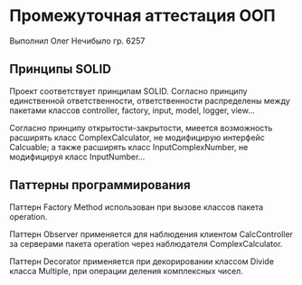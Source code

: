 # Промежуточная аттестация ООП
Выполнил Олег Нечибыло гр. 6257
## Принципы SOLID
Проект соответствует принципам SOLID.
Согласно принципу единственной ответственности, ответственности распределены 
между пакетами классов controller, factory, input, model, logger, view... 

Согласно принципу открытости-закрытости, миеется возможность расширять класс 
ComplexCalculator, не модифицирую интерфейс Calcuable; а также расширять класс 
InputComplexNumber, не модифицируя класс InputNumber...

## Паттерны программирования
Паттерн Factory Method использован при вызове классов пакета operation.

Паттерн Observer применяется для наблюдения клиентом CalcController за 
серверами пакета operation через наблюдателя ComplexCalculator.

Паттерн Decorator применяется при декорировании классом Divide класса 
Multiple, при операции деления комплексных чисел.